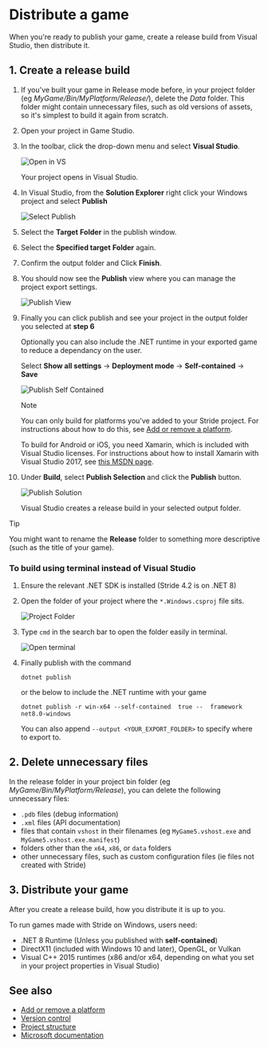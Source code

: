 # Distribute a game

When you're ready to publish your game, create a release build from Visual Studio, then distribute it.

## 1. Create a release build

1. If you've built your game in Release mode before, in your project folder (eg *MyGame/Bin/MyPlatform/Release/*), delete the *Data* folder. This folder might contain unnecessary files, such as old versions of assets, so it's simplest to build it again from scratch.

2. Open your project in Game Studio.

3. In the toolbar, click the drop-down menu and select **Visual Studio**.

    ![Open in VS](media/open-in-visual-studio.png)

    Your project opens in Visual Studio.

4. In Visual Studio, from the **Solution Explorer** right click your Windows project and select **Publish**

    ![Select Publish](media\publish-project-dropdown.png)

5. Select the **Target** **Folder** in the publish window.

6. Select the **Specified target** **Folder** again.

7. Confirm the output folder and Click **Finish**.

8. You should now see the **Publish** view where you can manage the project export settings.

    ![Publish View](media\publish-view.png)

9. Finally you can click publish and see your project in the output folder you selected at **step 6**

    Optionally you can also include the .NET runtime in your exported game to reduce a dependancy on the user.

    Select **Show all settings** -> **Deployment mode** -> **Self-contained** -> **Save**

    ![Publish Self Contained](media\publish-self-contained.png)

    > [!Note]
    >
    > You can only build for platforms you've added to your Stride project. For instructions about how to do this, see [Add or remove a platform](../platforms/add-or-remove-a-platform.md).
    >
    > To build for Android or iOS, you need Xamarin, which is included with Visual Studio licenses. For instructions about how to install Xamarin with Visual Studio 2017, see [this MSDN page](https://docs.microsoft.com/en-us/visualstudio/cross-platform/setup-and-install).

10. Under **Build**, select **Publish Selection** and click the **Publish** button.

    ![Publish Solution](media/publish-project.png)

    Visual Studio creates a release build in your selected output folder.

> [!Tip]
> You might want to rename the **Release** folder to something more descriptive (such as the title of your game).

### To build using terminal instead of Visual Studio

 1. Ensure the relevant .NET SDK is installed (Stride 4.2 is on .NET 8)
 2. Open the folder of your project where the `*.Windows.csproj` file sits.

    ![Project Folder](media/project-folder.png)

 3. Type `cmd` in the search bar to open the folder easily in terminal.
    
    ![Open terminal](media/open-terminal.png)

 4. Finally publish with the command 
 
    ```
    dotnet publish
    ```

    or the below to include the .NET runtime with your game

    ```
    dotnet publish -r win-x64 --self-contained  true --  framework net8.0-windows
    ```
 
    You can also append `--output <YOUR_EXPORT_FOLDER>` to specify where to export to.

## 2. Delete unnecessary files

In the release folder in your project bin folder (eg *MyGame/Bin/MyPlatform/Release*), you can delete the following unnecessary files:

* `.pdb` files (debug information)
* `.xml` files (API documentation)
* files that contain `vshost` in their filenames (eg `MyGame5.vshost.exe` and `MyGame5.vshost.exe.manifest`) 
* folders other than the `x64`, `x86`, or `data` folders
* other unnecessary files, such as custom configuration files (ie files not created with Stride)

## 3. Distribute your game

After you create a release build, how you distribute it is up to you. 

To run games made with Stride on Windows, users need:

* .NET 8 Runtime (Unless you published with **self-contained**)
* DirectX11 (included with Windows 10 and later), OpenGL, or Vulkan
* Visual C++ 2015 runtimes (x86 and/or x64, depending on what you set in your project properties in Visual Studio)

## See also

* [Add or remove a platform](../platforms/add-or-remove-a-platform.md)
* [Version control](version-control.md)
* [Project structure](project-structure.md)
* [Microsoft documentation](https://learn.microsoft.com/en-us/dotnet/core/tools/dotnet-publish)